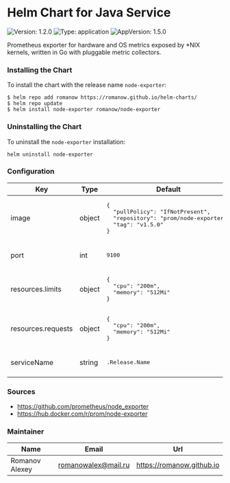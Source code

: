 # Helm Chart for Java Service

![Version: 1.2.0](https://img.shields.io/badge/Version-1.2.0-informational?style=flat-square) ![Type: application](https://img.shields.io/badge/Type-application-informational?style=flat-square) ![AppVersion: 1.5.0](https://img.shields.io/badge/AppVersion-1.5.0-informational?style=flat-square)

Prometheus exporter for hardware and OS metrics exposed by *NIX kernels, written in Go with pluggable metric collectors.

### Installing the Chart

To install the chart with the release name `node-exporter`:

```shell
$ helm repo add romanow https://romanow.github.io/helm-charts/
$ helm repo update
$ helm install node-exporter romanow/node-exporter
```

### Uninstalling the Chart

To uninstall the `node-exporter` installation:

```shell
helm uninstall node-exporter
```

### Configuration

<table>
	<thead>
		<th>Key</th>
		<th>Type</th>
		<th>Default</th>
		<th>Description</th>
	</thead>
	<tbody>
		<tr>
			<td>image</td>
			<td>object</td>
			<td><pre lang="json">
{
  "pullPolicy": "IfNotPresent",
  "repository": "prom/node-exporter",
  "tag": "v1.5.0"
}
</pre>
</td>
			<td>Image name and version</td>
		</tr>
		<tr>
			<td>port</td>
			<td>int</td>
			<td><pre lang="json">
9100
</pre>
</td>
			<td>Node Exporter port</td>
		</tr>
		<tr>
			<td>resources.limits</td>
			<td>object</td>
			<td><pre lang="json">
{
  "cpu": "200m",
  "memory": "512Mi"
}
</pre>
</td>
			<td>Limited resources</td>
		</tr>
		<tr>
			<td>resources.requests</td>
			<td>object</td>
			<td><pre lang="json">
{
  "cpu": "200m",
  "memory": "512Mi"
}
</pre>
</td>
			<td>Requested resources</td>
		</tr>
		<tr>
			<td>serviceName</td>
			<td>string</td>
			<td><pre lang="">
.Release.Name
</pre>
</td>
			<td>Custom service name</td>
		</tr>
	</tbody>
</table>

### Sources

* <https://github.com/prometheus/node_exporter>
* <https://hub.docker.com/r/prom/node-exporter>

### Maintainer

| Name | Email | Url |
| ---- | ------ | --- |
| Romanov Alexey | <romanowalex@mail.ru> | <https://romanow.github.io> |
